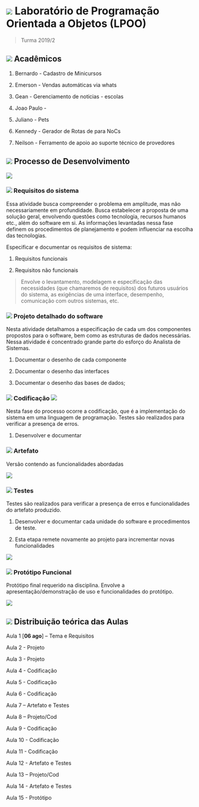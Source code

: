 # ![](http://ww3.sinaimg.cn/large/006tNc79gy1g5rn1zee12j300k00k741.jpg) Laboratório de Programação Orientada a Objetos (LPOO)

> Turma 2019/2



## ![](http://ww3.sinaimg.cn/large/006tNc79gy1g5rn1zee12j300k00k741.jpg) Acadêmicos

1. Bernardo - Cadastro de Minicursos

2. Emerson - Vendas automáticas via whats

3. Gean - Gerenciamento de noticias - escolas

4. Joao Paulo - 

5. Juliano - Pets

6. Kennedy - Gerador de Rotas de para NoCs

7. Neilson - Ferramento de apoio ao suporte técnico de provedores



## ![](http://ww3.sinaimg.cn/large/006tNc79gy1g5rn1zee12j300k00k741.jpg) Processo de Desenvolvimento

![](http://ww3.sinaimg.cn/large/006tNc79gy1g5qt5waxwkj30w40hygoy.jpg)

### ![](http://ww3.sinaimg.cn/large/006tNc79gy1g5rn1zee12j300k00k741.jpg) Requisitos do sistema

Essa atividade busca compreender o problema em amplitude, mas não necessariamente em profundidade. Busca estabelecer  a proposta de  uma  solução  geral,  envolvendo  questões  como tecnologia,  recursos  humanos  etc., além do software em si. As informações levantadas nessa fase definem os procedimentos de planejamento e podem influenciar na escolha das tecnologias.

Especificar e documentar os requisitos de sistema:

1. Requisitos funcionais

2. Requisitos não funcionais

> Envolve o levantamento, modelagem e especificação das necessidades (que chamaremos de
> requisitos) dos futuros usuários do sistema, as exigências de uma interface,
> desempenho, comunicação com outros sistemas, etc.

### ![](http://ww3.sinaimg.cn/large/006tNc79gy1g5rn1zee12j300k00k741.jpg) Projeto detalhado do software

Nesta atividade detalhamos a especificação de cada um dos componentes propostos para o software, bem como as estruturas de dados necessárias. Nessa atividade é concentrado grande parte do esforço do Analista de Sistemas.

1. Documentar  o desenho de cada componente

2. Documentar  o desenho das interfaces

3. Documentar  o desenho das bases de dados;

### ![](http://ww3.sinaimg.cn/large/006tNc79gy1g5rn1zee12j300k00k741.jpg) Codificação ![](http://ww2.sinaimg.cn/large/006tNc79gy1g5rn0xwm9fj300y00ygld.jpg)

Nesta fase do processo ocorre a codificação, que é a implementação do sistema em uma linguagem de programação. Testes são realizados para verificar a presença de erros.

1. Desenvolver e documentar

### ![](http://ww3.sinaimg.cn/large/006tNc79gy1g5rn1zee12j300k00k741.jpg) Artefato

Versão contendo as funcionalidades abordadas

![](http://ww3.sinaimg.cn/large/006tNc79gy1g5qtujh8f4j30u80c40uv.jpg)

### ![](http://ww3.sinaimg.cn/large/006tNc79gy1g5rn1zee12j300k00k741.jpg) Testes

Testes são realizados para verificar a presença de erros e funcionalidades do artefato produzido.

1. Desenvolver e documentar cada unidade do software e procedimentos de teste.

2. Esta etapa remete novamente ao projeto para incrementar novas funcionalidades

![](http://ww4.sinaimg.cn/large/006tNc79gy1g5qtvcec9fj30ey0aewfc.jpg)

### ![](http://ww3.sinaimg.cn/large/006tNc79gy1g5rn1zee12j300k00k741.jpg) Protótipo Funcional

Protótipo final requerido na disciplina. Envolve a apresentação/demonstração de uso e funcionalidades do protótipo.

![](http://ww2.sinaimg.cn/large/006tNc79gy1g5rmzhmkprj30ug0ck402.jpg)



## ![](http://ww3.sinaimg.cn/large/006tNc79gy1g5rn1zee12j300k00k741.jpg) Distribuição teórica das Aulas

Aula 1 [**06 ago**] – Tema e Requisitos 

Aula 2 - Projeto

Aula 3 - Projeto

Aula 4 - Codificação

Aula 5 - Codificação

Aula 6 - Codificação

Aula 7 – Artefato e Testes

Aula 8 – Projeto/Cod

Aula 9 - Codificação

Aula 10 - Codificação

Aula 11 - Codificação

Aula 12 - Artefato e Testes

Aula 13 – Projeto/Cod

Aula 14 - Artefato e Testes

Aula 15 - Protótipo



